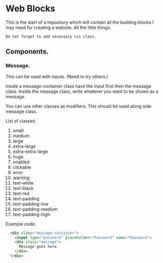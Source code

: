 # Web Blocks
This is the start of a repository which will contain all the building blocks I may need for creating a website. All the little things.

`Do not forget to add necessary css class.`

## Components.

### Message.
This can be used with inputs. (Need to try others.)

Inside a message-container class have the input first then the message class. Inside the message class, write whatever you want to be shown as a message.

You can use other classes as modifiers. This should be used along side message class.

List of classes:
1. small
2. medium
3. large
4. extra-large
5. extra-extra-large
6. huge
7. enabled
8. clickable
9. error
10. warning
11. text-white
12. text-black
13. text-red
14. text-padding
15. text-padding-low
16. text-padding-medium
17. text-padding-high

Example code:
```html
  <div class="message-container">
    <input type="password" placeholder="Password" name="Password">
    <div class="message">
      Message goes here.
    </div>
  </div>
```